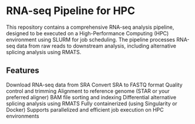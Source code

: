 # RNA-seq Pipeline for HPC
This repository contains a comprehensive RNA-seq analysis pipeline, designed to be executed on a High-Performance Computing (HPC) environment using SLURM for job scheduling. The pipeline processes RNA-seq data from raw reads to downstream analysis, including alternative splicing analysis using RMATS. 

## Features
Download RNA-seq data from SRA
Convert SRA to FASTQ format
Quality control and trimming
Alignment to reference genome (STAR or your preferred aligner)
BAM file sorting and indexing
Differential alternative splicing analysis using RMATS
Fully containerized (using Singularity or Docker)
Supports parallelized and efficient job execution on HPC environments